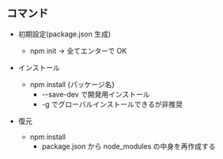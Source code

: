 ## コマンド

- 初期設定(package.json 生成)

  - npm init → 全てエンターで OK

- インストール

  - npm install {パッケージ名}
    - --save-dev で開発用インストール
    - -g でグローバルインストールできるが非推奨

- 復元
  - npm install
    - package.json から node_modules の中身を再作成する
